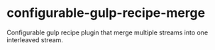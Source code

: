 # configurable-gulp-recipe-merge
Configurable gulp recipe plugin that merge multiple streams into one interleaved stream.

